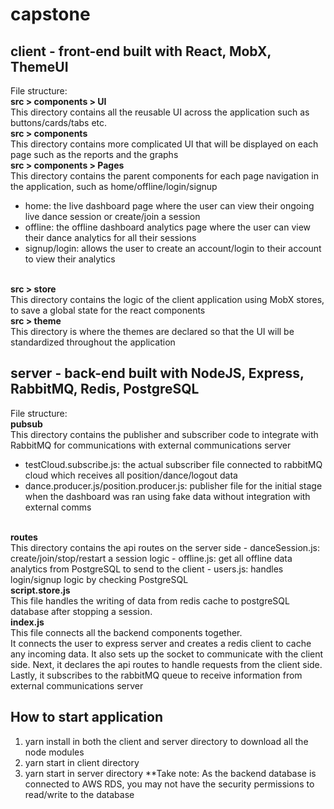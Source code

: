 # capstone

## client - front-end built with React, MobX, ThemeUI
File structure:
<br>
<strong>src > components > UI</strong>
<br>
This directory contains all the reusable UI across the application such as buttons/cards/tabs etc.
<br>
<strong>src > components</strong>
<br>
This directory contains more complicated UI that will be displayed on each page such as the reports and the graphs
<br>
<strong>src > components > Pages</strong>
<br>
This directory contains the parent components for each page navigation in the application, such as home/offline/login/signup
- home: the live dashboard page where the user can view their ongoing live dance session or create/join a session
- offline: the offline dashboard analytics page where the user can view their dance analytics for all their sessions
- signup/login: allows the user to create an account/login to their account to view their analytics
<br>
<strong>src > store</strong>
<br>
This directory contains the logic of the client application using MobX stores, to save a global state for the react components
<br>
<strong>src > theme</strong>
<br>
This directory is where the themes are declared so that the UI will be standardized throughout the application
<br>

## server - back-end built with NodeJS, Express, RabbitMQ, Redis, PostgreSQL
File structure:
<br>
<strong>pubsub</strong>
<br>
This directory contains the publisher and subscriber code to integrate with RabbitMQ for communications with external communications server
- testCloud.subscribe.js: the actual subscriber file connected to rabbitMQ cloud which receives all position/dance/logout data
- dance.producer.js/position.producer.js: publisher file for the initial stage when the dashboard was ran using fake data without integration with external comms
<br>
<strong>routes</strong>
<br>
This directory contains the api routes on the server side
- danceSession.js: create/join/stop/restart a session logic
- offline.js: get all offline data analytics from PostgreSQL to send to the client
- users.js: handles login/signup logic by checking PostgreSQL
<br>
<strong>script.store.js</strong>
<br>
This file handles the writing of data from redis cache to postgreSQL database after stopping a session.
<br>
<strong>index.js</strong>
<br>
This file connects all the backend components together.
<br>
It connects the user to express server and creates a redis client to cache any incoming data. It also sets up the socket to communicate with the client side.
Next, it declares the api routes to handle requests from the client side.
Lastly, it subscribes to the rabbitMQ queue to receive information from external communications server
<br>

## How to start application
1. yarn install in both the client and server directory to download all the node modules
2. yarn start in client directory
3. yarn start in server directory
**Take note: As the backend database is connected to AWS RDS, you may not have the security permissions to read/write to the database

